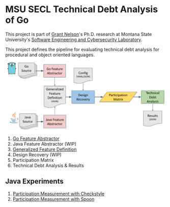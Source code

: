 # MSU SECL Technical Debt Analysis of Go

This project is part of [Grant Nelson](https://github.com/Grant-Nelson)'s
Ph.D. research at Montana State University's
[Software Engineering and Cybersecurity Laboratory](https://www.montana.edu/cyber/).

This project defines the pipeline for evaluating technical debt
analysis for procedural and object oriented languages.

![diagram](./docs/diagram.svg)

1. [Go Feature Abstractor](./goAbstractor/)
2. Java Feature Abstractor (WIP)
3. [Generalized Feature Definition](./docs/genFeatureDef.md)
4. Design Recovery (WIP)
5. Participation Matrix
6. Technical Debt Analysis & Results

## Java Experiments

1. [Participation Measurement with Checkstyle](./javaexps/exp001)
2. [Participation Measurement with Spoon](./javaexps/exp002)
